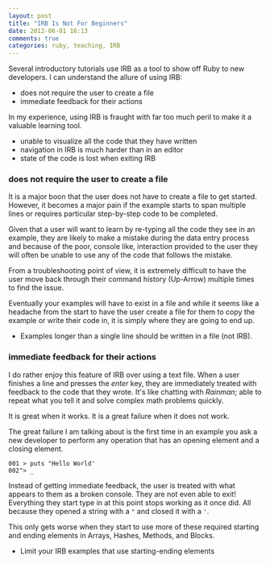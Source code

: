 ```yaml
---
layout: post
title: "IRB Is Not For Beginners"
date: 2012-06-01 16:13
comments: true
categories: ruby, teaching, IRB
---
```


Several introductory tutorials use IRB as a tool to show off Ruby to new
developers. I can understand the allure of using IRB:

* does not require the user to create a file
* immediate feedback for their actions

In my experience, using IRB is fraught with far too much peril to make it a
valuable learning tool.

* unable to visualize all the code that they have written
* navigation in IRB is much harder than in an editor
* state of the code is lost when exiting IRB

### does not require the user to create a file

It is a major boon that the user does not have to create a file to get started.
However, it becomes a major pain if the example starts to span multiple lines
or requires particular step-by-step code to be completed.

Given that a user will want to learn by re-typing all the code they see in an
example, they are likely to make a mistake during the data entry process and
because of the poor, console like, interaction provided to the user they will
often be unable to use any of the code that follows the mistake.

From a troubleshooting point of view, it is extremely difficult to have the user
move back through their command history (Up-Arrow) multiple times to find the 
issue.

Eventually your examples will have to exist in a file and while it seems like
a headache from the start to have the user create a file for them to copy the
example or write their code in, it is simply where they are going to end up.

* Examples longer than a single line should be written in a file (not IRB).

### immediate feedback for their actions

I do rather enjoy this feature of IRB over using a text file. When a user
finishes a line and presses the *enter* key, they are immediately treated with
feedback to the code that they wrote. It's like chatting with *Rainman*; able
to repeat what you tell it and solve complex math problems quickly.

It is great when it works. It is a great failure when it does not work.

The great failure I am talking about is the first time in an example you ask
a new developer to perform any operation that has an opening element and a
closing element.

```
001 > puts "Hello World'
002"> _
```

Instead of getting immediate feedback, the user is treated with what appears to
them as a broken console. They are not even able to exit! Everything they start
type in at this point stops working as it once did. All because they opened a
string with a `"` and closed it with a `'`.

This only gets worse when they start to use more of these required starting
and ending elements in Arrays, Hashes, Methods, and Blocks.

* Limit your IRB examples that use starting-ending elements
